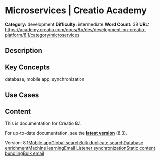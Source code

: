 # Microservices | Creatio Academy

**Category:** development **Difficulty:** intermediate **Word Count:** 38
**URL:**
https://academy.creatio.com/docs/8.x/dev/development-on-creatio-platform/8.1/category/microservices

## Description

## Key Concepts

database, mobile app, synchronization

## Use Cases

## Content

This is documentation for Creatio **8.1**.

For up-to-date documentation, see the
**[latest version](/docs/8.x/dev/development-on-creatio-platform/category/microservices)**
(8.3).

Version:
8.1[Mobile app](/docs/8.x/dev/development-on-creatio-platform/8.1/architecture/microservices/mobile-application)[Global search](/docs/8.x/dev/development-on-creatio-platform/8.1/architecture/microservices/global-search)[Bulk duplicate search](/docs/8.x/dev/development-on-creatio-platform/8.1/architecture/microservices/bulk-duplicate-search)[Database enrichment](/docs/8.x/dev/development-on-creatio-platform/8.1/architecture/microservices/database-enrichment)[Machine learning](/docs/8.x/dev/development-on-creatio-platform/8.1/architecture/microservices/machine-learning)[Email Listener synchronization](/docs/8.x/dev/development-on-creatio-platform/8.1/architecture/microservices/email-listener)[Static content bundling](/docs/8.x/dev/development-on-creatio-platform/8.1/architecture/microservices/static-content-bundling)[Bulk email](/docs/8.x/dev/development-on-creatio-platform/8.1/architecture/microservices/bulk-email)
